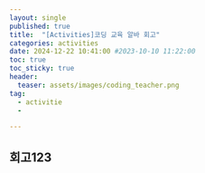 ```yaml
---
layout: single
published: true
title:  "[Activities]코딩 교육 알바 회고"
categories: activities
date: 2024-12-22 10:41:00 #2023-10-10 11:22:00
toc: true
toc_sticky: true
header:
  teaser: assets/images/coding_teacher.png
tag:   
  - activitie
  - 

---
```


## 회고123
